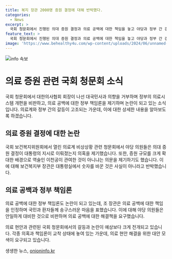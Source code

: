 ```yaml
---
title: 복지 장관 2000명 증원 결정에 대해 반박했다.
categories:
  - News
excerpt: >
  국회 청문회에서 진행된 의대 증원 결정과 의료 공백에 대한 책임을 놓고 야당과 정부 간 강한 대립이 전개됐다. 야당은 의료계 비상상황을 이용한 정치적 결정으로 의협회장까지 비판하며, 대통령과 장관의 책임론을 제기했다. 반면, 정부 측은 증원을 결정한 것은 대통령실이 아닌 공무원이었고, 의료 공백을 완화하기 위한 조치라고 반박했다. 논쟁은 끝나지 않았으며, 의료계 영향력과 정부의 책임에 대한 논란이 더욱 커질 전망이다. 
feature_text: >
  국회 청문회에서 진행된 의대 증원 결정과 의료 공백에 대한 책임을 놓고 야당과 정부 간 강한 대립이 전개됐다. 야당은 의료계 비상상황을 이용한 정치적 결정으로 의협회장까지 비판하며, 대통령과 장관의 책임론을 제기했다. 반면, 정부 측은 증원을 결정한 것은 대통령실이 아닌 공무원이었고, 의료 공백을 완화하기 위한 조치라고 반박했다. 논쟁은 끝나지 않았으며, 의료계 영향력과 정부의 책임에 대한 논란이 더욱 커질 전망이다. 
image: 'https://www.behealthy4u.com/wp-content/uploads/2024/06/unnamed-file.png'
---
```


<p><img src="https://www.behealthy4u.com/wp-content/uploads/2024/06/unnamed-file.png" alt="info 속보" /></p>

<h1 data-ke-size="size26">의료 증원 관련 국회 청문회 소식</h1>

<p>국회 청문회에서 대한의사협회 회장이 나선 대국민사과 의향을 거부하며 정부의 의료시스템 개편을 비판하고, 의료 공백에 대한 정부 책임론을 제기하며 논란이 되고 있는 소식입니다. 의료계와 정부 간의 갈등이 고조되는 가운데, 이에 대한 상세한 내용을 알아보도록 하겠습니다.</p>

<h2 data-ke-size="size24">의료 증원 결정에 대한 논란</h2>

<p>국회 보건복지위원회에서 열린 의료계 비상상황 관련 청문회에서 야당 의원들은 의대 증원 결정이 대통령의 지시로 이뤄졌는지 의혹을 제기했습니다. 또한, 증원 규모를 크게 확대한 배경으로 역술인 이천공이 관여한 것이 아니냐는 의문을 제기하기도 했습니다. 이에 대해 보건복지부 장관은 대통령실에서 숫자를 바꾼 것은 사실이 아니라고 반박했습니다.</p>

<h2 data-ke-size="size24">의료 공백과 정부 책임론</h2>

<p>의료 공백에 대한 정부 책임론도 논란이 되고 있는데, 조 장관은 의료 공백에 대한 책임을 인정하며 국민과 환자들께 송구스러운 마음을 표했습니다. 이에 대해 야당 의원들은 안일하게 대비한 것으로 비판하며 의료 공백에 대한 해결책을 요구했습니다.</p>

<p>의료 현안과 관련된 국회 청문회에서의 갈등과 논란이 예상보다 크게 전개되고 있습니다. 각종 의혹과 책임론이 교착 상태에 놓여 있는 가운데, 의료 현안 해결을 위한 대안 모색이 요구되고 있습니다.</p>
생생한 뉴스, <a href="https://onioninfo.kr" rel="dofollow">onioninfo.kr</a>


